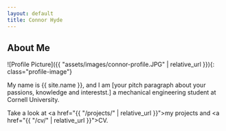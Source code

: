 ```yaml
---
layout: default
title: Connor Hyde
---
```


## About Me


![Profile Picture]({{ "assets/images/connor-profile.JPG" | relative_url }}){: class="profile-image"}

 
My name is {{ site.name }}, and I am [your pitch paragraph about your passions, knowledge and interestst.] a mechanical engineering student at Cornell University.


Take a look at <a href="{{ "/projects/" | relative_url }}">my projects</a> and <a href="{{ "/cv/" | relative_url }}">CV</a>.
